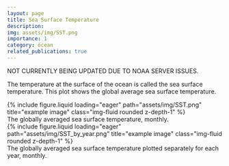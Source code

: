 ```yaml
---
layout: page
title: Sea Surface Temperature
description:
img: assets/img/SST.png
importance: 1
category: ocean
related_publications: true
---
```


NOT CURRENTLY BEING UPDATED DUE TO NOAA SERVER ISSUES.

The temperature at the surface of the ocean is called the sea surface temperature. This plot shows the global average sea surface temperature.

<div class="row">
    <div class="col-sm mt-3 mt-md-0">
        {% include figure.liquid loading="eager" path="assets/img/SST.png" title="example image" class="img-fluid rounded z-depth-1" %}
    </div>
</div>
<div class="caption">
    The globally averaged sea surface temperature, monthly.
</div>

<div class="row">
    <div class="col-sm mt-3 mt-md-0">
        {% include figure.liquid loading="eager" path="assets/img/SST_by_year.png" title="example image" class="img-fluid rounded z-depth-1" %}
    </div>
</div>
<div class="caption">
    The globally averaged sea surface temperature plotted separately for each year, monthly.
</div>
